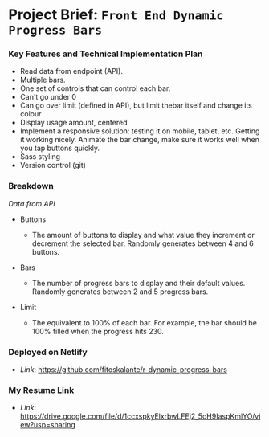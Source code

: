 # Project Brief: `Front End Dynamic Progress Bars`

### Key Features and Technical Implementation Plan

- Read data from endpoint (API).
- Multiple bars.
- One set of controls that can control each bar.
- Can't go under 0
- Can go over limit (defined in API), but limit thebar itself and change its colour
- Display usage amount, centered
- Implement a responsive solution: testing it on mobile, tablet, etc. Getting it working nicely. Animate the bar change, make sure it works well when you tap buttons quickly.
- Sass styling
- Version control (git)

### Breakdown

_Data from API_

- Buttons
  - The amount of buttons to display and what value they increment or decrement the selected bar. Randomly generates between 4 and 6 buttons.
- Bars

  - The number of progress bars to display and their default values. Randomly generates between 2 and 5 progress bars.

- Limit
  - The equivalent to 100% of each bar. For example, the bar should be 100% filled when the progress hits 230.

### Deployed on Netlify

- _Link_: https://github.com/fitoskalante/r-dynamic-progress-bars

### My Resume Link

- _Link_: https://drive.google.com/file/d/1ccxspkyElxrbwLFEj2_5oH9IaspKmlYO/view?usp=sharing
